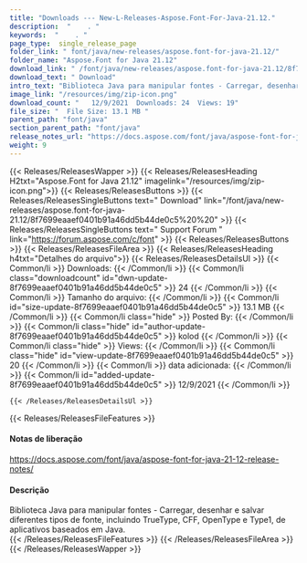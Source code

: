```yaml
---
title: "Downloads --- New-L-Releases-Aspose.Font-For-Java-21.12." 
description:  "    . " 
keywords:  "    . " 
page_type:  single_release_page
folder_link: " font/java/new-releases/aspose.font-for-java-21.12/"
folder_name: "Aspose.Font for Java 21.12"
download_link: " /font/java/new-releases/aspose.font-for-java-21.12/8f7699eaaef0401b91a46dd5b44de0c5"
download_text: " Download"
intro_text: "Biblioteca Java para manipular fontes - Carregar, desenhar e salvar diferentes tipos de fonte, incluindo ..."
image_link: "/resources/img/zip-icon.png"
download_count: "   12/9/2021  Downloads: 24  Views: 19"
file_size: "  File Size: 13.1 MB "
parent_path: "font/java"
section_parent_path: "font/java"
release_notes_url: "https://docs.aspose.com/font/java/aspose-font-for-java-21-12-release-notes"
weight: 9
---
```


{{< Releases/ReleasesWapper >}}
  {{< Releases/ReleasesHeading H2txt="Aspose.Font for Java 21.12" imagelink="/resources/img/zip-icon.png">}}
  {{< Releases/ReleasesButtons >}}
    {{< Releases/ReleasesSingleButtons text=" Download" link="/font/java/new-releases/aspose.font-for-java-21.12/8f7699eaaef0401b91a46dd5b44de0c5%20%20" >}}
    {{< Releases/ReleasesSingleButtons text=" Support Forum " link="https://forum.aspose.com/c/font" >}}
  {{< Releases/ReleasesButtons >}}
  {{< Releases/ReleasesFileArea >}}
    {{< Releases/ReleasesHeading h4txt="Detalhes do arquivo">}}
    {{< Releases/ReleasesDetailsUl >}}
            {{< Common/li  >}} Downloads: {{< /Common/li >}} 
      {{< Common/li class="downloadcount" id="dwn-update-8f7699eaaef0401b91a46dd5b44de0c5" >}} 24 {{< /Common/li >}} 
      {{< Common/li  >}} Tamanho do arquivo: {{< /Common/li >}} 
      {{< Common/li id="size-update-8f7699eaaef0401b91a46dd5b44de0c5" >}} 13.1 MB {{< /Common/li >}} 
      {{< Common/li  class="hide" >}} Posted By: {{< /Common/li >}} 
      {{< Common/li class="hide" id="author-update-8f7699eaaef0401b91a46dd5b44de0c5" >}} kolod {{< /Common/li >}} 
      {{< Common/li class="hide"  >}} Views: {{< /Common/li >}} 
      {{< Common/li class="hide" id="view-update-8f7699eaaef0401b91a46dd5b44de0c5" >}} 20 {{< /Common/li >}} 
      {{< Common/li  >}} data adicionada: {{< /Common/li >}} 
      {{< Common/li id="added-update-8f7699eaaef0401b91a46dd5b44de0c5" >}} 12/9/2021 {{< /Common/li >}} 

    {{< /Releases/ReleasesDetailsUl >}}

  {{< Releases/ReleasesFileFeatures >}}
      <h4>Notas de liberação</h4><div><a href="https://docs.aspose.com/font/java/aspose-font-for-java-21-12-release-notes/">https://docs.aspose.com/font/java/aspose-font-for-java-21-12-release-notes/</a></div><h4>Descrição</h4><div class="HTMLDescription">Biblioteca Java para manipular fontes - Carregar, desenhar e salvar diferentes tipos de fonte, incluindo TrueType, CFF, OpenType e Type1, de aplicativos baseados em Java.</div>
  {{< /Releases/ReleasesFileFeatures >}}
 {{< /Releases/ReleasesFileArea >}}
{{< /Releases/ReleasesWapper >}}


